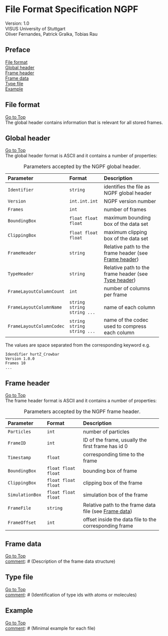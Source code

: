 # File Format Specification NGPF
Version: 1.0  
VISUS University of Stuttgart  
Oliver Fernandes, Patrick Gralka, Tobias Rau

## Preface
[File format](#file-format)  
[Global header](#global-header)  
[Frame header](#frame-header)  
[Frame data](#frame-data)  
[Type file](#type-file)  
[Example](#example)

## File format 
[comment]: # (General description of the file format + overview picture)
[Go to Top](#file-format-specification-ngpf)  
The global header contains information that is relevant for all stored frames.


## Global header
[Go to Top](#file-format-specification-ngpf)  
The global header format is ASCII and it contains a number of properties:

<table style="width:97%;">
<caption> Parameters accepted by the NGPF global header.</caption>
<colgroup>
<col width="24%" />
<col width="23%" />
<col width="50%" />
</colgroup>
<thead>
<tr class="header">
<th align="left">Parameter</th>
<th align="left">Format</th>
<th align="left">Description</th>
</tr>
</thead>
<tbody>
<tr class="odd">
<td align="left"><code>Identifier</code></td>
<td align="left"><code>string</code></td>
<td align="left">identifies the file as NGPF global header</td>
</tr>
<tr class="even">
<td align="left"><code>Version</code></td>
<td align="left"><code>int.int.int</code></td>
<td align="left">NGPF version number</td>
</tr>
<tr class="odd">
<td align="left"><code>Frames</code></td>
<td align="left"><code>int</code></td>
<td align="left">number of frames</td>
</tr>
<tr class="even">
<td align="left"><code>BoundingBox</code></td>
<td align="left"><code>float float float</code></td>
<td align="left">maximum bounding box of the data set</td>
</tr>
<tr class="odd">
<td align="left"><code>ClippingBox</code></td>
<td align="left"><code>float float float</code></td>
<td align="left">maximum clipping box of the data set</td>
</tr>
<tr class="even">
<td align="left"><code>FrameHeader</code></td>
<td align="left"><code>string</code></td>
<td align="left">Relative path to the frame header (see <a href="#frame-header">Frame header</a>) </td>
</tr>
<tr class="odd">
<td align="left"><code>TypeHeader</code></td>
<td align="left"><code>string</code></td>
<td align="left">Relative path to the frame header (see <a href="#type-header">Type header</a>)</td>
</tr>
<tr class="even">
<td align="left"><code>FrameLayoutColumnCount</code></td>
<td align="left"><code>int</code></td>
<td align="left">number of columns per frame</td>
</tr>
<tr class="odd">
<td align="left"><code>FrameLayoutColumnName</code></td>
<td align="left"><code>string string string ...</code></td>
<td align="left">name of each column</td>
</tr>
<tr class="even">
<td align="left"><code>FrameLayoutColumnCodec</code></td>
<td align="left"><code>string string string ...</code></td>
<td align="left">name of the codec used to compress each column</td>
</tr>
</tbody>
</table>

The values are space separated from the corresponding keyword e.g. 
    
	Idendifier hurtZ_Crowbar
	Version 1.0.0
    Frames 10
	...

## Frame header
[Go to Top](#file-format-specification-ngpf)  
The frame header format is ASCII and it contains a number of properties:

<table style="width:97%;">
<caption> Parameters accepted by the NGPF frame header.</caption>
<colgroup>
<col width="24%" />
<col width="23%" />
<col width="50%" />
</colgroup>
<thead>
<tr class="header">
<th align="left">Parameter</th>
<th align="left">Format</th>
<th align="left">Description</th>
</tr>
</thead>
<tbody>
<tr class="odd">
<td align="left"><code>Particles</code></td>
<td align="left"><code>int</code></td>
<td align="left">number of particles</td>
</tr>
<tr class="even">
<td align="left"><code>FrameID</code></td>
<td align="left"><code>int</code></td>
<td align="left">ID of the frame, usually the first frame has id 0</td>
</tr>
<tr class="odd">
<td align="left"><code>Timestamp</code></td>
<td align="left"><code>float</code></td>
<td align="left">corresponding time to the frame</td>
</tr>
<tr class="even">
<td align="left"><code>BoundingBox</code></td>
<td align="left"><code>float float float</code></td>
<td align="left">bounding box of frame</td>
</tr>
<tr class="odd">
<td align="left"><code>ClippingBox</code></td>
<td align="left"><code>float float float</code></td>
<td align="left">clipping box of the frame</td>
</tr>
<tr class="even">
<td align="left"><code>SimulationBox</code></td>
<td align="left"><code>float float float</code></td>
<td align="left">simulation box of the frame</td>
</tr>
<tr class="odd">
<td align="left"><code>FrameFile</code></td>
<td align="left"><code>string</code></td>
<td align="left">Relative path to the frame data file (see <a href="#frame-data">Frame data</a>)</td>
</tr>
<tr class="even">
<td align="left"><code>FrameOffset</code></td>
<td align="left"><code>int</code></td>
<td align="left">offset inside the data file to the corresponding frame</td>
</tr>
</tbody>
</table>


## Frame data
[Go to Top](#file-format-specification-ngpf)  
[comment]: # (Description of the frame data structure)



## Type file
[Go to Top](#file-format-specification-ngpf)  
[comment]: # (Identification of type ids with atoms or molecules)


## Example
[Go to Top](#file-format-specification-ngpf)  
[comment]: # (Minimal example for each file)

[ZFP]: (https://github.com/Unidata/compression/tree/master/zfp)